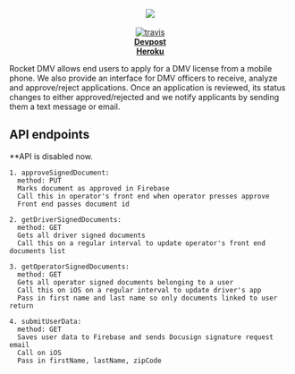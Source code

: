 <p align="center">
  <img src="https://i.imgur.com/7xbNd9e.jpg" />
  <br />
  <br />
  <a href="https://travis-ci.org/oshaw/rocket-dmv"><img src="https://img.shields.io/travis/oshaw/rocket-dmv/master.svg" alt="travis" /></a>
  <br />
  <b>
    <a href=https://devpost.com/software/rocket-dmv>Devpost</a>
    <br />
    <a href=oshaw-rocket-dmv.herokuapp.com>Heroku</a>
  </b>
</p>

Rocket DMV allows end users to apply for a DMV license from a mobile phone. We also provide an interface for DMV officers to receive, analyze and approve/reject applications. Once an application is reviewed, its status changes to either approved/rejected and we notify applicants by sending them a text message or email.

## API endpoints

**API is disabled now.

```
1. approveSignedDocument:
  method: PUT
  Marks document as approved in Firebase
  Call this in operator's front end when operator presses approve
  Front end passes document id
  
2. getDriverSignedDocuments:
  method: GET
  Gets all driver signed documents
  Call this on a regular interval to update operator's front end documents list
  
3. getOperatorSignedDocuments:
  method: GET
  Gets all operator signed documents belonging to a user
  Call this on iOS on a regular interval to update driver's app
  Pass in first name and last name so only documents linked to user return
  
4. submitUserData:
  method: GET
  Saves user data to Firebase and sends Docusign signature request email
  Call on iOS
  Pass in firstName, lastName, zipCode

```
